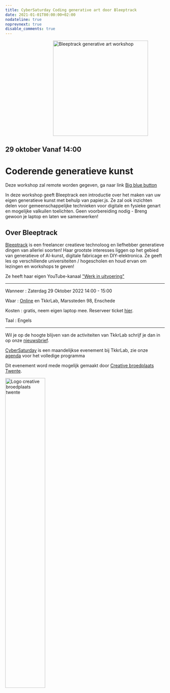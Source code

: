 ```yaml
---
title: CyberSaturday Coding generative art door Bleeptrack
date: 2021-01-01T00:00:00+02:00
nodateline: true
noprevnext: true
disable_comments: true
---
```


<img alt="Bleeptrack generative art workshop" src="/images/bleeptrack.jpg" width="300px" height="300px" style="margin: 0px 30%;">

## 29 oktober Vanaf 14:00 ##

# Coderende generatieve kunst

Deze workshop zal remote worden gegeven, ga naar link [Big blue button](https://bbb.do.speakup.nl/b/dav-fxz-fhn)

In deze workshop geeft Bleeptrack een introductie over het maken van uw eigen generatieve kunst met behulp van papier.js. Ze zal ook inzichten delen voor gemeenschappelijke technieken voor digitale en fysieke genart en mogelijke valkuilen toelichten. Geen voorbereiding nodig - Breng gewoon je laptop en laten we samenwerken!

## Over Bleeptrack
[Bleeptrack](https://www.bleeptrack.de/) is een freelancer creatieve technoloog en liefhebber  generatieve dingen van allerlei soorten!
Haar grootste interesses liggen op het gebied van generatieve of AI-kunst, digitale fabricage en DIY-elektronica. Ze geeft les op verschillende universiteiten / hogescholen en houd ervan om lezingen en workshops te geven!

Ze heeft haar eigen YouTube-kanaal ["Werk in uitvoering"](https://www.youtube.com/c/BleeptrackDe)
<hr>
Wanneer : Zaterdag 29 Oktober 2022 14:00 - 15:00

Waar : [Online](https://bbb.do.speakup.nl/b/dav-fxz-fhn) en  TkkrLab, Marssteden 98, Enschede

Kosten : gratis, neem eigen laptop mee. Reserveer ticket [hier](https://tickets.tkkrlab.space/TkkrLab/genartbleeptrack/).

Taal : Engels

<hr>

Wil je op de hoogte blijven van de activiteiten van TkkrLab schrijf je dan in op onze [nieuwsbrief](http://eepurl.com/gLxrLD).


[CyberSaturday](/cybersaturdays/cybersaturday/) is een maandelijkse evenement bij TkkrLab, zie onze [agenda](/agenda/) voor het volledige programma

Dit evenement word mede mogelijk gemaakt door [Creative broedplaats Twente](http://www.creatievebroedplaatsentwente.nl/).



<img width=50% src="/images/Logo-Creatieve-Broedplaatsen-Twente.jpg"  alt="Logo creative broedplaats twente">
